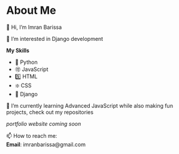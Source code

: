 <h1>About Me</h1>
<p>👋 Hi, I’m Imran Barissa</p>
<p> 👀 I’m interested in Django development</p>
<section>
<b>My Skills</b>
<ul>
<li>🐍 Python</li>
<li>🉑 JavaScript</li>
<li>5️⃣ HTML</li>
<li>❇️ CSS</li>
<li>🔰 Django</li>
</ul>
</section>
<p> 🌱 I’m currently learning Advanced JavaScript while also making fun projects, check out my repositories</p>
<p><i>portfolio website coming soon</i></p>
<p>📫 How to reach me:<br>
<b>Email</b>: imranbarissa@gmail.com</p>

